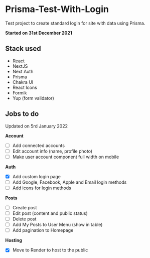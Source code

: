 # Prisma-Test-With-Login

Test project to create standard login for site with data using Prisma.

**Started on 31st December 2021**

## Stack used

-   React
-   NextJS
-   Next Auth
-   Prisma
-   Chakra UI
-   React Icons
-   Formik
-   Yup (form validator)

## Jobs to do

Updated on 5rd January 2022

**Account**

-   [ ] Add connected accounts
-   [ ] Edit account info (name, profile photo)
-   [ ] Make user account component full width on mobile

**Auth**

-   [x] Add custom login page
-   [ ] Add Google, Facebook, Apple and Email login methods
-   [ ] Add icons for login methods

**Posts**

-   [ ] Create post
-   [ ] Edit post (content and public status)
-   [ ] Delete post
-   [ ] Add My Posts to User Menu (show in table)
-   [ ] Add pagination to Homepage

**Hosting**

-   [x] Move to Render to host to the public
